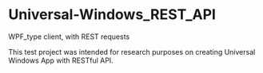 # Universal-Windows_REST_API
WPF_type client, with REST requests

This test project was intended for research purposes on creating Universal Windows App with RESTful API.

